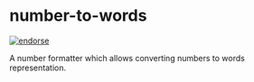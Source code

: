 number-to-words
=======

[![endorse](http://api.coderwall.com/yogeshd/endorsecount.png)](http://coderwall.com/yogeshd)

A number formatter which allows converting numbers to words representation.